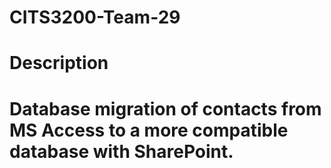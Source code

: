 # CITS3200-Team-29

<H1>Description<H1>
Database migration of contacts from MS Access to a more compatible database with SharePoint.